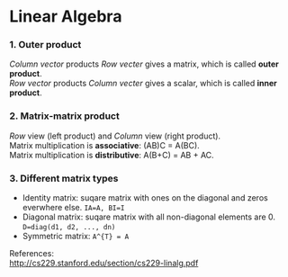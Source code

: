 # Linear Algebra
### 1. Outer product
*Column vector* products *Row vecter* gives a matrix, which is called **outer product**.  
*Row vector* products *Column vecter* gives a scalar, which is called **inner product**.

### 2. Matrix-matrix product
*Row* view (left product) and *Column* view (right product).  
Matrix multiplication is **associative**: (AB)C = A(BC).  
Matrix multiplication is **distributive**: A(B+C) = AB + AC. 

### 3. Different matrix types
- Identity matrix: suqare matrix with ones on the diagonal and zeros everwhere else. `IA=A, BI=I`
- Diagonal matrix: suqare matrix with all non-diagonal elements are 0. `D=diag(d1, d2, ..., dn)`
- Symmetric matrix: `A^{T} = A`


References:  
http://cs229.stanford.edu/section/cs229-linalg.pdf
